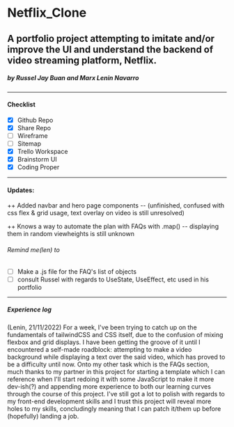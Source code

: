 # Netflix_Clone
A portfolio project attempting to imitate and/or improve the UI and understand the backend of video streaming platform, Netflix. 
----------------

##### by Russel Jay Buan and Marx Lenin Navarro
----------------
#### Checklist
- [x] Github Repo
- [x] Share Repo
- [ ] Wireframe
- [ ] Sitemap
- [x] Trello Workspace
- [x] Brainstorm UI 
- [x] Coding Proper

--------------

#### Updates:
++ Added navbar and hero page components
-- (unfinished, confused with css flex & grid usage, text overlay on video is still unresolved)

++ Knows a way to automate the plan with FAQs with .map() 
-- displaying them in random viewheights is still unknown

###### Remind me(len) to
- [ ] Make a .js file for the FAQ's list of objects
- [ ] consult Russel with regards to UseState, UseEffect, etc used in his portfolio 

----------------

##### Experience log

(Lenin, 21/11/2022) 
 For a week, I've been trying to catch up on the fundamentals of tailwindCSS and CSS itself, due to the confusion of mixing flexbox and grid displays. I have been getting the groove of it until I encountered a self-made roadblock: attempting to make a video background while displaying a text over the said video, which has proved to be a difficulty until now. Onto my other task which is the FAQs section, much thanks to my partner in this project for starting a template which I can reference when I'll start redoing it with some JavaScript to make it more dev-ish(?) and appending more experience to both our learning curves through the course of this project. I've still got a lot to polish with regards to my front-end development skills and I trust this project will reveal more holes to my skills, concludingly meaning that I can patch it/them up before (hopefully) landing a job.